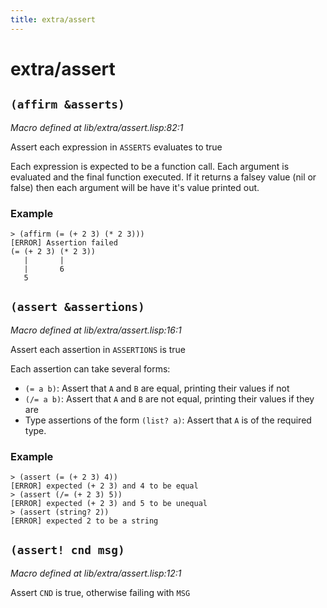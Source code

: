 ```yaml
---
title: extra/assert
---
```

# extra/assert
## `(affirm &asserts)`
*Macro defined at lib/extra/assert.lisp:82:1*

Assert each expression in `ASSERTS` evaluates to true

Each expression is expected to be a function call. Each argument is
evaluated and the final function executed. If it returns a falsey
value (nil or false) then each argument will be have it's value
printed out.

### Example
```
> (affirm (= (+ 2 3) (* 2 3)))
[ERROR] Assertion failed
(= (+ 2 3) (* 2 3))
   |       |
   |       6
   5
```

## `(assert &assertions)`
*Macro defined at lib/extra/assert.lisp:16:1*

Assert each assertion in `ASSERTIONS` is true

Each assertion can take several forms:

 - `(= a b)`: Assert that `A` and `B` are equal, printing their values if
   not
 - `(/= a b)`: Assert that `A` and `B` are not equal, printing their
   values if they are
 - Type assertions of the form `(list? a)`: Assert that `A` is of the
   required type.

### Example
```
> (assert (= (+ 2 3) 4))
[ERROR] expected (+ 2 3) and 4 to be equal
> (assert (/= (+ 2 3) 5))
[ERROR] expected (+ 2 3) and 5 to be unequal
> (assert (string? 2))
[ERROR] expected 2 to be a string
```

## `(assert! cnd msg)`
*Macro defined at lib/extra/assert.lisp:12:1*

Assert `CND` is true, otherwise failing with `MSG`

